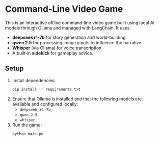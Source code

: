 # Command-Line Video Game

This is an interactive offline command-line video game built using local AI models through Ollama and managed with LangChain. It uses:
- **deepseek r1-7b** for story generation and world-building.
- **qwen 2.5** for processing image inputs to influence the narrative.
- **Whisper** (via Ollama) for voice transcription.
- A built-in **sidekick** for gameplay advice.

## Setup

1. Install dependencies:
    ```bash
    pip install -r requirements.txt
    ```
2. Ensure that Ollama is installed and that the following models are available and configured locally:
    - `deepseek r1-7b`
    - `qwen 2.5`
    - `whisper`
3. Run the game:
    ```bash
    python main.py
    ```

